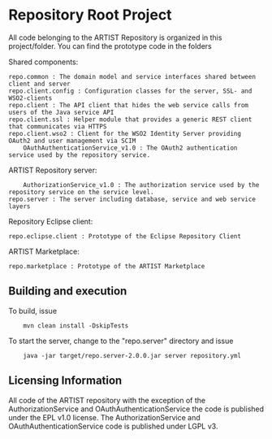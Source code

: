 Repository Root Project
=======================

All code belonging to the ARTIST Repository is organized in this project/folder. You can find the prototype code in the folders

Shared components:

    repo.common : The domain model and service interfaces shared between client and server
    repo.client.config : Configuration classes for the server, SSL- and WSO2-clients
    repo.client : The API client that hides the web service calls from users of the Java service API
    repo.client.ssl : Helper module that provides a generic REST client that communicates via HTTPS
    repo.client.wso2 : Client for the WSO2 Identity Server providing OAuth2 and user management via SCIM
		OAuthAuthenticationService_v1.0 : The OAuth2 authentication service used by the repository service.

ARTIST Repository server:
 
		AuthorizationService_v1.0 : The authorization service used by the repository service on the service level.
    repo.server : The server including database, service and web service layers
        
Repository Eclipse client:

    repo.eclipse.client : Prototype of the Eclipse Repository Client
        
ARTIST Marketplace:
  
    repo.marketplace : Prototype of the ARTIST Marketplace  
  

Building and execution
----------------------  

To build, issue

		mvn clean install -DskipTests

To start the server, change to the "repo.server" directory and issue

		java -jar target/repo.server-2.0.0.jar server repository.yml
		
		
Licensing Information
---------------------

All code of the ARTIST repository with the exception of the AuthorizationService and OAuthAuthenticationService the code is 
published under the EPL v1.0 license. 
The AuthorizationService and OAuthAuthenticationService code is published under LGPL v3.
